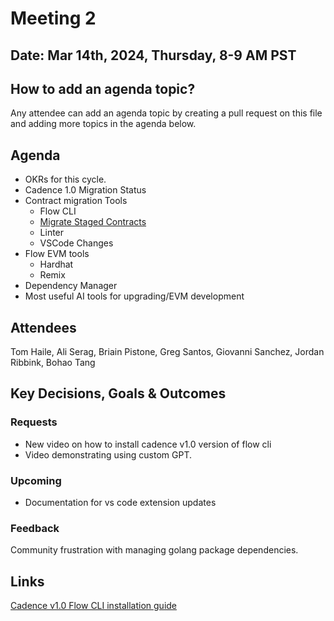 # Meeting 2

## Date: Mar 14th, 2024, Thursday, 8-9 AM PST

## How to add an agenda topic?
Any attendee can add an agenda topic by creating a pull request on this file and adding more topics in the agenda below.

## Agenda
* OKRs for this cycle.
* Cadence 1.0 Migration Status
* Contract migration Tools
  * Flow CLI
  * [Migrate Staged Contracts](https://developers.flow.com/tools/flow-cli/migrate/migrate-stage-contract)
  * Linter
  * VSCode Changes
* Flow EVM tools
  * Hardhat
  * Remix
* Dependency Manager
* Most useful AI tools for upgrading/EVM development
  
## Attendees 
Tom Haile, Ali Serag, Briain Pistone, Greg Santos, Giovanni Sanchez, Jordan Ribbink, Bohao Tang

## Key Decisions, Goals & Outcomes 
### Requests
* New video on how to install cadence v1.0 version of flow cli
* Video demonstrating using custom GPT.

### Upcoming
* Documentation for vs code extension updates

### Feedback
Community frustration with managing golang package dependencies.

## Links
[Cadence v1.0 Flow CLI installation guide](https://cadence-lang.org/docs/cadence_migration_guide/)
